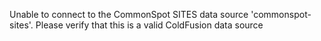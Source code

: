 Unable to connect to the CommonSpot SITES data source 'commonspot-sites'. Please verify that this is a valid ColdFusion data source